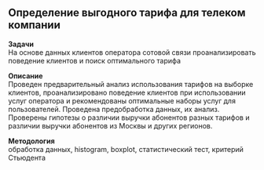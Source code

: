 ## Определение выгодного тарифа для телеком компании
   
**Задачи**   
На основе данных клиентов оператора сотовой связи проанализировать поведение клиентов и поиск оптимального тарифа
   
**Описание**   
Проведен предварительный анализ использования тарифов на выборке клиентов,
проанализировано поведение клиентов при использовании услуг оператора и
рекомендованы оптимальные наборы услуг для пользователей. Проведена предобработка
данных, их анализ. Проверены гипотезы о различии выручки абонентов разных тарифов и
различии выручки абонентов из Москвы и других регионов.
   
**Методология**   
обработка данных, histogram, boxplot, статистический тест, критерий Стьюдента
